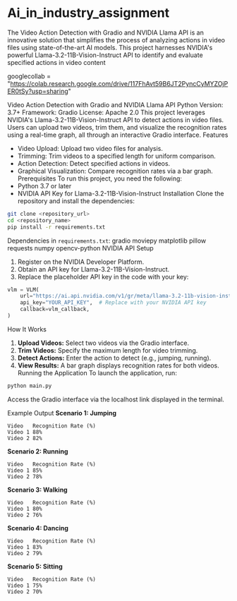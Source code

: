 # Ai_in_industry_assignment
The Video Action Detection with Gradio and NVIDIA Llama API is an innovative solution that simplifies the process of analyzing actions in video files using state-of-the-art AI models. This project harnesses NVIDIA's powerful Llama-3.2-11B-Vision-Instruct API to identify and evaluate specified actions in video content

googlecollab = "https://colab.research.google.com/drive/117FhAvt59B6JT2PyncCyMYZOjPER0tSy?usp=sharing"

Video Action Detection with Gradio and NVIDIA Llama API
Python Version: 3.7+
Framework: Gradio
License: Apache 2.0
This project leverages NVIDIA's Llama-3.2-11B-Vision-Instruct API to detect actions in video files. Users can upload two videos, trim them, and visualize the recognition rates using a real-time graph, all through an interactive Gradio interface.
Features
- Video Upload: Upload two video files for analysis.
- Trimming: Trim videos to a specified length for uniform comparison.
- Action Detection: Detect specified actions in videos.
- Graphical Visualization: Compare recognition rates via a bar graph.
Prerequisites
To run this project, you need the following:
- Python 3.7 or later
- NVIDIA API Key for Llama-3.2-11B-Vision-Instruct
Installation
Clone the repository and install the dependencies:
```bash
git clone <repository_url>
cd <repository_name>
pip install -r requirements.txt
```
Dependencies in `requirements.txt`:
gradio
moviepy
matplotlib
pillow
requests
numpy
opencv-python
NVIDIA API Setup
1. Register on the NVIDIA Developer Platform.
2. Obtain an API key for Llama-3.2-11B-Vision-Instruct.
3. Replace the placeholder API key in the code with your key:
```python
vlm = VLM(
    url="https://ai.api.nvidia.com/v1/gr/meta/llama-3.2-11b-vision-instruct",
    api_key="YOUR_API_KEY",  # Replace with your NVIDIA API key
    callback=vlm_callback,
)
```
How It Works
1. **Upload Videos:** Select two videos via the Gradio interface.
2. **Trim Videos:** Specify the maximum length for video trimming.
3. **Detect Actions:** Enter the action to detect (e.g., jumping, running).
4. **View Results:** A bar graph displays recognition rates for both videos.
Running the Application
To launch the application, run:
```bash
python main.py
```
Access the Gradio interface via the localhost link displayed in the terminal.

Example Output
**Scenario 1: Jumping**
```
Video   Recognition Rate (%)
Video 1 88%
Video 2 82%
```

**Scenario 2: Running**
```
Video   Recognition Rate (%)
Video 1 85%
Video 2 78%
```

**Scenario 3: Walking**
```
Video   Recognition Rate (%)
Video 1 80%
Video 2 76%
```

**Scenario 4: Dancing**
```
Video   Recognition Rate (%)
Video 1 83%
Video 2 79%
```

**Scenario 5: Sitting**
```
Video   Recognition Rate (%)
Video 1 75%
Video 2 70%
```
